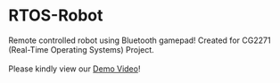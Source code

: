 # RTOS-Robot
Remote controlled robot using Bluetooth gamepad! Created for CG2271 (Real-Time Operating Systems) Project. <br/><br/>
Please kindly view our [Demo Video](https://drive.google.com/file/d/16JIdeM0qq8l_fhlmOVqPWdwswZ5FbqJF/view?usp=sharing)!
